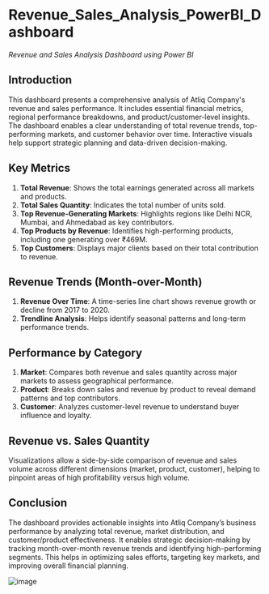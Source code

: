 # Revenue_Sales_Analysis_PowerBI_Dashboard  
*Revenue and Sales Analysis Dashboard using Power BI*

## Introduction  
This dashboard presents a comprehensive analysis of Atliq Company's revenue and sales performance. It includes essential financial metrics, regional performance breakdowns, and product/customer-level insights. The dashboard enables a clear understanding of total revenue trends, top-performing markets, and customer behavior over time. Interactive visuals help support strategic planning and data-driven decision-making.

## Key Metrics  
1. **Total Revenue**: Shows the total earnings generated across all markets and products.  
2. **Total Sales Quantity**: Indicates the total number of units sold.  
3. **Top Revenue-Generating Markets**: Highlights regions like Delhi NCR, Mumbai, and Ahmedabad as key contributors.  
4. **Top Products by Revenue**: Identifies high-performing products, including one generating over ₹469M.  
5. **Top Customers**: Displays major clients based on their total contribution to revenue.

## Revenue Trends (Month-over-Month)  
1. **Revenue Over Time**: A time-series line chart shows revenue growth or decline from 2017 to 2020.  
2. **Trendline Analysis**: Helps identify seasonal patterns and long-term performance trends.

## Performance by Category  
1. **Market**: Compares both revenue and sales quantity across major markets to assess geographical performance.  
2. **Product**: Breaks down sales and revenue by product to reveal demand patterns and top contributors.  
3. **Customer**: Analyzes customer-level revenue to understand buyer influence and loyalty.

## Revenue vs. Sales Quantity  
Visualizations allow a side-by-side comparison of revenue and sales volume across different dimensions (market, product, customer), helping to pinpoint areas of high profitability versus high volume.

## Conclusion  
The dashboard provides actionable insights into Atliq Company’s business performance by analyzing total revenue, market distribution, and customer/product effectiveness. It enables strategic decision-making by tracking month-over-month revenue trends and identifying high-performing segments. This helps in optimizing sales efforts, targeting key markets, and improving overall financial planning.

![image](https://github.com/user-attachments/assets/06341587-35c6-450c-b324-2c49334d85b4)

